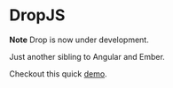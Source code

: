 ﻿# DropJS

**Note** Drop is now under development.

Just another sibling to Angular and Ember.

Checkout this quick [demo](https://rawgit.com/vilic/drop/master/demo/index.html).